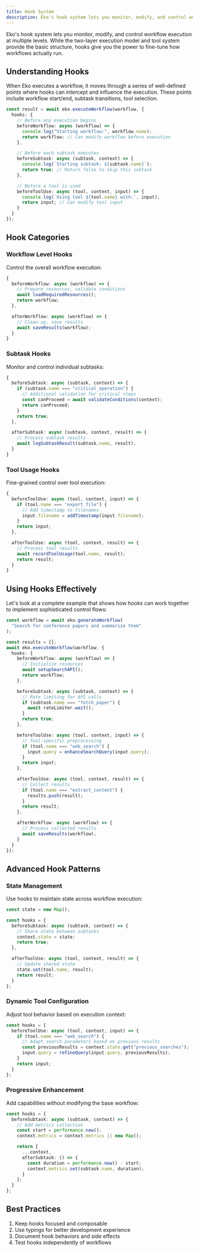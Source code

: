 ```yaml
---
title: Hook System
description: Eko's hook system lets you monitor, modify, and control workflow execution at multiple levels. While the two-layer execution model and tool system provide the basic structure, hooks give you the power to fine-tune how workflows actually run.
---
```


Eko's hook system lets you monitor, modify, and control workflow execution at multiple levels. While the two-layer execution model and tool system provide the basic structure, hooks give you the power to fine-tune how workflows actually run.

## Understanding Hooks

When Eko executes a workflow, it moves through a series of well-defined points where hooks can intercept and influence the execution. These points include workflow start/end, subtask transitions, tool selection.

```typescript
const result = await eko.executeWorkflow(workflow, {
  hooks: {
    // Before any execution begins
    beforeWorkflow: async (workflow) => {
      console.log("Starting workflow:", workflow.name);
      return workflow; // Can modify workflow before execution
    },

    // Before each subtask executes
    beforeSubtask: async (subtask, context) => {
      console.log(`Starting subtask: ${subtask.name}`);
      return true; // Return false to skip this subtask
    },

    // Before a tool is used
    beforeToolUse: async (tool, context, input) => {
      console.log(`Using tool ${tool.name} with:`, input);
      return input; // Can modify tool input
    }
  }
});
```

## Hook Categories

### Workflow Level Hooks
Control the overall workflow execution:

```typescript
{
  beforeWorkflow: async (workflow) => {
    // Prepare resources, validate conditions
    await loadRequiredResources();
    return workflow;
  },

  afterWorkflow: async (workflow) => {
    // Clean up, save results
    await saveResults(workflow);
  }
}
```

### Subtask Hooks
Monitor and control individual subtasks:

```typescript
{
  beforeSubtask: async (subtask, context) => {
    if (subtask.name === "critical_operation") {
      // Additional validation for critical steps
      const canProceed = await validateConditions(context);
      return canProceed;
    }
    return true;
  },

  afterSubtask: async (subtask, context, result) => {
    // Process subtask results
    await logSubtaskResult(subtask.name, result);
  }
}
```

### Tool Usage Hooks
Fine-grained control over tool execution:

```typescript
{
  beforeToolUse: async (tool, context, input) => {
    if (tool.name === "export_file") {
      // Add timestamp to filenames
      input.filename = addTimestamp(input.filename);
    }
    return input;
  },

  afterToolUse: async (tool, context, result) => {
    // Process tool results
    await recordToolUsage(tool.name, result);
    return result;
  }
}
```

## Using Hooks Effectively

Let's look at a complete example that shows how hooks can work together to implement sophisticated control flows:

```typescript
const workflow = await eko.generateWorkflow(
  "Search for conference papers and summarize them"
);

const results = [];
await eko.executeWorkflow(workflow, {
  hooks: {
    beforeWorkflow: async (workflow) => {
      // Initialize resources
      await setupSearchAPI();
      return workflow;
    },

    beforeSubtask: async (subtask, context) => {
      // Rate limiting for API calls
      if (subtask.name === "fetch_paper") {
        await rateLimiter.wait();
      }
      return true;
    },

    beforeToolUse: async (tool, context, input) => {
      // Tool-specific preprocessing
      if (tool.name === "web_search") {
        input.query = enhanceSearchQuery(input.query);
      }
      return input;
    },

    afterToolUse: async (tool, context, result) => {
      // Collect results
      if (tool.name === "extract_content") {
        results.push(result);
      }
      return result;
    },

    afterWorkflow: async (workflow) => {
      // Process collected results
      await saveResults(workflow);
    }
  }
});
```

## Advanced Hook Patterns

### State Management
Use hooks to maintain state across workflow execution:

```typescript
const state = new Map();

const hooks = {
  beforeSubtask: async (subtask, context) => {
    // Share state between subtasks
    context.state = state;
    return true;
  },

  afterToolUse: async (tool, context, result) => {
    // Update shared state
    state.set(tool.name, result);
    return result;
  }
};
```

### Dynamic Tool Configuration
Adjust tool behavior based on execution context:

```typescript
const hooks = {
  beforeToolUse: async (tool, context, input) => {
    if (tool.name === "web_search") {
      // Adapt search parameters based on previous results
      const previousResults = context.state.get("previous_searches");
      input.query = refineQuery(input.query, previousResults);
    }
    return input;
  }
};
```

### Progressive Enhancement
Add capabilities without modifying the base workflow:

```typescript
const hooks = {
  beforeSubtask: async (subtask, context) => {
    // Add metrics collection
    const start = performance.now();
    context.metrics = context.metrics || new Map();

    return {
      ...context,
      afterSubtask: () => {
        const duration = performance.now() - start;
        context.metrics.set(subtask.name, duration);
      }
    };
  }
};
```

## Best Practices

1. Keep hooks focused and composable
2. Use typings for better development experience
3. Document hook behaviors and side effects
4. Test hooks independently of workflows
